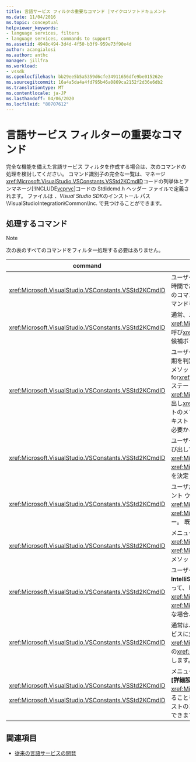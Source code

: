 ```yaml
---
title: 言語サービス フィルタの重要なコマンド |マイクロソフトドキュメント
ms.date: 11/04/2016
ms.topic: conceptual
helpviewer_keywords:
- language services, filters
- language services, commands to support
ms.assetid: 4948c494-3d4d-4f50-b3f9-959e73f90e4d
author: acangialosi
ms.author: anthc
manager: jillfra
ms.workload:
- vssdk
ms.openlocfilehash: bb29ee5b5a5359d6cfe34911656dfe9be015262e
ms.sourcegitcommit: 16a4a5da4a4fd795b46a0869ca2152f2d36e6db2
ms.translationtype: MT
ms.contentlocale: ja-JP
ms.lasthandoff: 04/06/2020
ms.locfileid: "80707612"
---
```

# <a name="important-commands-for-language-service-filters"></a>言語サービス フィルターの重要なコマンド
完全な機能を備えた言語サービス フィルタを作成する場合は、次のコマンドの処理を検討してください。 コマンド識別子の完全な一覧は、マネージ<xref:Microsoft.VisualStudio.VSConstants.VSStd2KCmdID>コードの列挙体とアンマネージ[!INCLUDE[vcprvc](../../code-quality/includes/vcprvc_md.md)]コードの Stdidcmd.h ヘッダー ファイルで定義されます。 ファイルは *、Visual Studio SDK*のインストール パス \VisualStudioIntegration\Common\Inc. で見つけることができます。

## <a name="commands-to-handle"></a>処理するコマンド

> [!NOTE]
> 次の表のすべてのコマンドをフィルター処理する必要はありません。

|command|説明|
|-------------|-----------------|
|<xref:Microsoft.VisualStudio.VSConstants.VSStd2KCmdID>|ユーザーが右クリックすると送信されます。 このコマンドは、ショートカット メニューを提供する時間であることを示します。 このコマンドを処理しない場合、テキスト エディターには、言語固有のコマンドを使用しない既定のショートカット メニューが表示されます。 このメニューに独自のコマンドを含めるには、コマンドを処理して、ショートカット メニューを表示します。|
|<xref:Microsoft.VisualStudio.VSConstants.VSStd2KCmdID>|通常、ユーザーが Ctrl + J キーを押したときに送信されます。 のメソッド<xref:Microsoft.VisualStudio.TextManager.Interop.IVsTextView.UpdateCompletionStatus%2A>を呼び<xref:Microsoft.VisualStudio.TextManager.Interop.IVsTextView>出して、ステートメント入力候補ボックスを表示します。|
|<xref:Microsoft.VisualStudio.VSConstants.VSStd2KCmdID>|ユーザーが文字を入力したときに送信されます。 このコマンドを監視して、トリガー文字の入力時期を判別し、構文の色付け、ブレースの一致、エラー・マーカーなどのステートメント入力候補、メソッド・ヒント、テキスト・マーカーを提供します。 for<xref:Microsoft.VisualStudio.TextManager.Interop.IVsTextView.UpdateCompletionStatus%2A>ステートメントの完了時にメソッドを呼<xref:Microsoft.VisualStudio.TextManager.Interop.IVsMethodTipWindow.SetMethodData%2A>び出し<xref:Microsoft.VisualStudio.TextManager.Interop.IVsMethodTipWindow>、for メソッドヒントのメソッドを呼び出します。 <xref:Microsoft.VisualStudio.TextManager.Interop.IVsTextView> テキスト マーカーをサポートするには、このコマンドを監視して、入力する文字にマーカーの更新が必要かどうかを判断します。|
|<xref:Microsoft.VisualStudio.VSConstants.VSStd2KCmdID>|ユーザーが Enter キーを入力したときに送信されます。 このコマンドを監視して、 のメソッドを呼び出してメソッド<xref:Microsoft.VisualStudio.TextManager.Interop.IVsMethodData.OnDismiss%2A>ヒント<xref:Microsoft.VisualStudio.TextManager.Interop.IVsMethodData>ウィンドウを閉じるタイミングを決定します。 既定では、テキスト ビューはこのコマンドを処理します。|
|<xref:Microsoft.VisualStudio.VSConstants.VSStd2KCmdID>|ユーザが Backspace キーを入力したときに送信されます。 でメソッドを呼び出して、メソッド ヒント ウィンドウ<xref:Microsoft.VisualStudio.TextManager.Interop.IVsMethodData.OnDismiss%2A>を閉じる<xref:Microsoft.VisualStudio.TextManager.Interop.IVsMethodData>タイミングを判断するモニター。 既定では、テキスト ビューはこのコマンドを処理します。|
|<xref:Microsoft.VisualStudio.VSConstants.VSStd2KCmdID>|メニューまたはショートカット キーから送信されます。 パラメーター情報<xref:Microsoft.VisualStudio.TextManager.Interop.IVsTextView.UpdateTipWindow%2A>を使用<xref:Microsoft.VisualStudio.TextManager.Interop.IVsTextView>してヒント ウィンドウを更新するメソッドを呼び出します。|
|<xref:Microsoft.VisualStudio.VSConstants.VSStd2KCmdID>|ユーザーが変数の上にカーソルを置くか、変数にカーソルを合わせ、[**編集]** メニューの**IntelliSense**から**クイック ヒント**を選択したときに送信されます。 のメソッドを呼び出すことによって、ヒント内の変数<xref:Microsoft.VisualStudio.TextManager.Interop.IVsTextView.UpdateTipWindow%2A>の型を<xref:Microsoft.VisualStudio.TextManager.Interop.IVsTextView>返します。 デバッグがアクティブな場合、ヒントには変数の値も表示されます。|
|<xref:Microsoft.VisualStudio.VSConstants.VSStd2KCmdID>|通常は、ユーザーが Ctrl + Space キーを押したときに送信されます。 このコマンドは、言語サービスに対して<xref:Microsoft.VisualStudio.TextManager.Interop.IVsTextView.UpdateCompletionStatus%2A>、 の<xref:Microsoft.VisualStudio.TextManager.Interop.IVsTextView>メソッドを呼び出すように指示します。|
|<xref:Microsoft.VisualStudio.VSConstants.VSStd2KCmdID><br /><br /> <xref:Microsoft.VisualStudio.VSConstants.VSStd2KCmdID>|メニューから送信される (通常は[**編集**]メニューの **[選択範囲をコメント**]または[**編集]メニューの[詳細設定**から**選択項目をコメント解除**])。 <xref:Microsoft.VisualStudio.VSConstants.VSStd2KCmdID>選択したテキストをコメント アウトすることを示します。<xref:Microsoft.VisualStudio.VSConstants.VSStd2KCmdID>は、選択したテキストのコメントを解除することを示します。 これらのコマンドは、言語サービスによってのみ実装できます。|

## <a name="see-also"></a>関連項目
- [従来の言語サービスの開発](../../extensibility/internals/developing-a-legacy-language-service.md)

